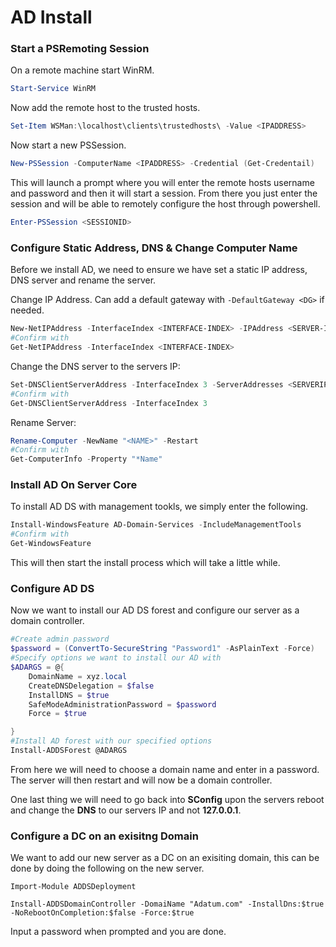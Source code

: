 # AD Install

### Start a PSRemoting Session

On a remote machine start WinRM.

```powershell
Start-Service WinRM
```

Now add the remote host to the trusted hosts.

```powershell
Set-Item WSMan:\localhost\clients\trustedhosts\ -Value <IPADDRESS>
```

Now start a new PSSession.

```powershell
New-PSSession -ComputerName <IPADDRESS> -Credential (Get-Credentail)
```

This will launch a prompt where you will enter the remote hosts username and password and then it will start a session. From there you just enter the session and will be able to remotely configure the host through powershell.

```powershell
Enter-PSSession <SESSIONID>
```

### Configure Static Address, DNS & Change Computer Name

Before we install AD, we need to ensure we have set a static IP address, DNS server and rename the server. 

Change IP Address. Can add a default gateway with ```-DefaultGateway <DG>``` if needed.
```powershell
New-NetIPAddress -InterfaceIndex <INTERFACE-INDEX> -IPAddress <SERVER-IP> -PrefixLength <SUBNETMASK>
#Confirm with
Get-NetIPAddress -InterfaceIndex <INTERFACE-INDEX>
``` 
Change the DNS server to the servers IP:
```powershell
Set-DNSClientServerAddress -InterfaceIndex 3 -ServerAddresses <SERVERIP>
#Confirm with
Get-DNSClientServerAddress -InterfaceIndex 3
``` 

Rename Server:
```powershell
Rename-Computer -NewName "<NAME>" -Restart
#Confirm with
Get-ComputerInfo -Property "*Name"
```


### Install AD On Server Core

To install AD DS with management tookls, we simply enter the following.

```powershell
Install-WindowsFeature AD-Domain-Services -IncludeManagementTools
#Confirm with
Get-WindowsFeature
```
This will then start the install process which will take a little while.

### Configure AD DS

Now we want to install our AD DS forest and configure our server as a domain controller.

```powershell
#Create admin password
$password = (ConvertTo-SecureString "Password1" -AsPlainText -Force)
#Specify options we want to install our AD with
$ADARGS = @{
    DomainName = xyz.local
    CreateDNSDelegation = $false
    InstallDNS = $true
    SafeModeAdministrationPassword = $password
    Force = $true

}
#Install AD forest with our specified options
Install-ADDSForest @ADARGS
```

From here we will need to choose a domain name and enter in a password. The server will then restart and will now be a domain controller.

One last thing we will need to go back into **SConfig** upon the servers reboot and change the **DNS** to our servers IP and not **127.0.0.1**.

### Configure a DC on an exisitng Domain

We want to add our new server as a DC on an exisiting domain, this can be done by doing the following on the new server.

```posh
Import-Module ADDSDeployment
```

```posh
Install-ADDSDomainController -DomaiName "Adatum.com" -InstallDns:$true -NoRebootOnCompletion:$false -Force:$true 
```

Input a password when prompted and you are done.


